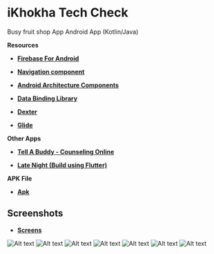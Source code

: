 # iKhokha Tech Check
Busy fruit shop App Android App (Kotlin/Java)

<strong>Resources</strong>
  - <p><strong><a href="https://www.googleadservices.com/pagead/aclk?sa=L&ai=DChcSEwjJpZ_NhKXuAhWJtO0KHV28DKoYABABGgJkZw&ohost=www.google.com&cid=CAESQeD2t3N2M3V_LRtbracHPa4mUiz_zlVKkWweYnebH4ox1x-N0YPKupejmq5JnSb_TYVuS-GGc4O9__67F7ESiAig&sig=AOD64_18saxumEHi9hUAylToDfQMdSyAGA&q=&ved=2ahUKEwih1pjNhKXuAhVbThUIHXrdDlQQqyQoAHoECBsQEw&adurl=">Firebase For Android</a></strong></p>
  - <p><strong><a href="https://developer.android.com/guide/navigation/navigation-getting-started">Navigation component</a></strong></p>
  - <p><strong><a href="https://github.com/googlesamples/android-architecture-components">Android Architecture Components</a></strong></p>
  - <p><strong><a href="https://developer.android.com/topic/libraries/data-binding">Data Binding Library</a></strong></p>
  - <p><strong><a href="https://github.com/Karumi/Dexter">Dexter</a></strong></p>
  - <p><strong><a href="https://github.com/bumptech/glide">Glide</a></strong></p>
  <strong>Other Apps</strong>
  - <p><strong><a href="https://play.google.com/store/apps/details?id=za.co.addcolour.tellabuddy">Tell A Buddy - Counseling Online</a></strong></p>
 - <p><strong><a href="https://play.google.com/store/apps/details?id=za.co.addcolour.late_night">Late Night (Build using Flutter)</a></strong></p>
 <strong>APK File</strong>
 - <p><strong><a href="https://github.com/mphocharlienkuna/Tech-Check/blob/master/APK/app-debug.apk?raw=true">Apk</a></strong></p>
Screenshots
-----------
 - <p><strong><a href="https://github.com/mphocharlienkuna/Tech-Check/blob/master/Screenshots/">Screens</a></strong></p>
![Alt text](https://github.com/mphocharlienkuna/Tech-Check/blob/master/Screenshots/loading.jpeg?raw=true "Loading Screen")
![Alt text](https://github.com/mphocharlienkuna/Tech-Check/blob/master/Screenshots/home.jpeg?raw=true "Home Screen")
![Alt text](https://github.com/mphocharlienkuna/Tech-Check/blob/master/Screenshots/add.jpeg?raw=true "Add Screen")
![Alt text](https://github.com/mphocharlienkuna/Tech-Check/blob/master/Screenshots/cart.jpeg?raw=true "Cart Screen")
![Alt text](https://github.com/mphocharlienkuna/Tech-Check/blob/master/Screenshots/history.jpeg?raw=true "History Screen")
![Alt text](https://github.com/mphocharlienkuna/Tech-Check/blob/master/Screenshots/share.jpeg?raw=true "Share Screen")
![Alt text](https://github.com/mphocharlienkuna/Tech-Check/blob/master/Screenshots/scan.jpeg?raw=true "Scan Screen")
